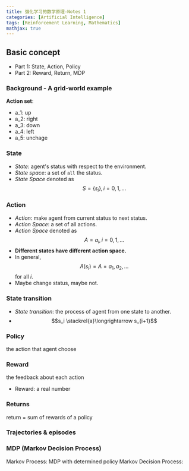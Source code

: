 ```yaml
---
title: 强化学习的数学原理-Notes 1
categories: [Artificial Intelligence]
tags: [Reinforcement Learning, Mathematics]
mathjax: true
---
```


## Basic concept
- Part 1: State, Action, Policy
- Part 2: Reward, Return, MDP

### Background - A grid-world example

**Action set**:
- a_1: up
- a_2: right
- a_3: down
- a_4: left
- a_5: unchage

### State
- *State*: agent's status with respect to the environment.
- *State space*: a set of `all` the status.
- *State Space* denoted as $$S = \{s_i\}, i = 0,1,...$$

### Action
- *Action*: make agent from current status to next status.
- *Action Space*: a set of all actions.
- *Action Space* denoted as $$A = {a_i}, i=0,1,...$$
- **Different states have different action space.**
- In general, $$A(s_i) = A = {a_1,a_2,...}$$ for all $i$.
- Maybe change status, maybe not.

### State transition
- *State transition*: the process of agent from one state to another.
- $$s_i \stackrel{a}\longrightarrow s_{i+1}$$

### Policy
the action that agent choose

### Reward
the feedback about each action
- Reward: a real number

### Returns
return = sum of rewards of a policy

### Trajectories & episodes


### MDP (Markov Decision Process)

Markov Process: MDP with determined policy 
Markov Decision Process:

